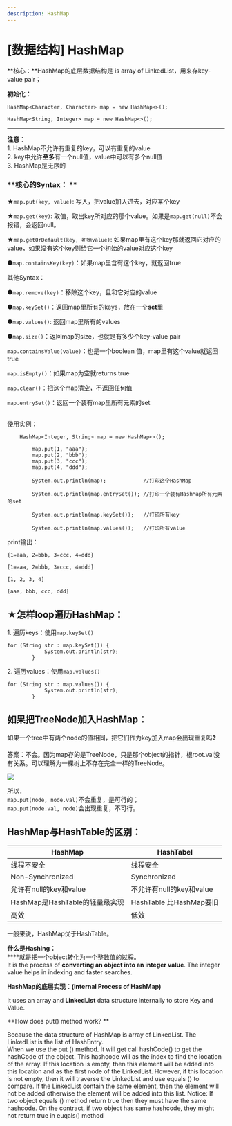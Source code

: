 ```yaml
---
description: HashMap
---
```


# \[数据结构] HashMap

**核心：**HashMap的底层数据结构是 is array of LinkedList，用来存key-value pair；

**初始化：**

`HashMap<Character, Character> map = new HashMap<>();`

`HashMap<String, Integer> map = new HashMap<>();`

****

**注意：** \
1\. HashMap不允许有重复的key，可以有重复的value \
2\. key中允许**至多**有一个null值，value中可以有多个null值 \
3\. HashMap是无序的



### **核心的Syntax： **

★`map.put(key, value)`: 写入，把value加入进去，对应某个key&#x20;

★`map.get(key)`: 取值，取出key所对应的那个value。如果是`map.get(null)`不会报错，会返回null。

★`map.getOrDefault(key, 初始value)`: 如果map里有这个key那就返回它对应的value，如果没有这个key则给它一个初始的value对应这个key

●`map.containsKey(key)`：如果map里含有这个key，就返回true&#x20;





其他Syntax：

●`map.remove(key)`：移除这个key，且和它对应的value

●`map.keySet()`：返回map里所有的keys，放在一个**set**里

●`map.values()`: 返回map里所有的values

●`map.size()`：返回map的size，也就是有多少个key-value pair

`map.containsValue(value)`：也是一个boolean 值，map里有这个value就返回true&#x20;

`map.isEmpty()`：如果map为空就returns true&#x20;

`map.clear()`：把这个map清空，不返回任何值

`map.entrySet()`：返回一个装有map里所有元素的set&#x20;

##

使用实例：

```
    HashMap<Integer, String> map = new HashMap<>();
		
		map.put(1, "aaa");
		map.put(2, "bbb");
		map.put(3, "ccc");
		map.put(4, "ddd");

		System.out.println(map);            //打印这个HashMap
		
		System.out.println(map.entrySet()); //打印一个装有HashMap所有元素的set 
		
		System.out.println(map.keySet());   //打印所有key
		
		System.out.println(map.values());   //打印所有value
```

print输出：

`{1=aaa, 2=bbb, 3=ccc, 4=ddd}`

`[1=aaa, 2=bbb, 3=ccc, 4=ddd]`

`[1, 2, 3, 4]`

`[aaa, bbb, ccc, ddd]`

&#x20;  &#x20;

## **★怎样loop遍历HashMap：**

1\. 遍历keys：使用`map.keySet()`

```
for (String str : map.keySet()) {
			System.out.println(str);
		}
```

2\. 遍历values：使用`map.values()`

```
for (String str : map.values()) {
			System.out.println(str);
		}
```





## 如果把TreeNode加入HashMap：

如果一个tree中有两个node的值相同，把它们作为key加入map会出现重复吗❓

答案：不会。因为map存的是TreeNode，只是那个object的指针，根root.val没有关系。可以理解为一棵树上不存在完全一样的TreeNode。

![](.gitbook/assets/IMG\_6443.jpg)

所以，\
`map.put(node, node.val)`不会重复，是可行的；\
`map.put(node.val, node)`会出现重复，不可行。







## **HashMap与HashTable的区别：**

| **HashMap**             | **HashTabel**            |
| ----------------------- | ------------------------ |
| 线程不安全                   | 线程安全                     |
| Non-Synchronized        | Synchronized             |
| 允许有null的key和value       | 不允许有null的key和value       |
| HashMap是HashTable的轻量级实现 | HashTable 比HashMap要旧     |
| 高效                      | 低效                       |



一般来说，HashMap优于HashTable。









**什么是Hashing：**\
****就是把一个object转化为一个整数值的过程。\
It is the process of **converting an object into an integer value**. The integer value helps in indexing and faster searches.



**HashMap的底层实现：(Internal Process of HashMap)**

It uses an array and **LinkedList** data structure internally to store Key and Value.



**How does put() method work? **

Because the data structure of HashMap is array of LinkedList. The LinkedList is the list of HashEntry. \
When we use the put () method. It will get call hashCode() to get the hashCode of the object. This hashcode will as the index to find the location of the array. If this location is empty, then this element will be added into this location and as the first node of the LinkedList. However, if this location is not empty, then it will traverse the LinkedList and use equals () to compare. If the LinkedList contain the same element, then the element will not be added otherwise the element will be added into this list. Notice: If two object equals () method return true then they must have the same hashcode. On the contract, if two object has same hashcode, they might not return true in euqals() method






